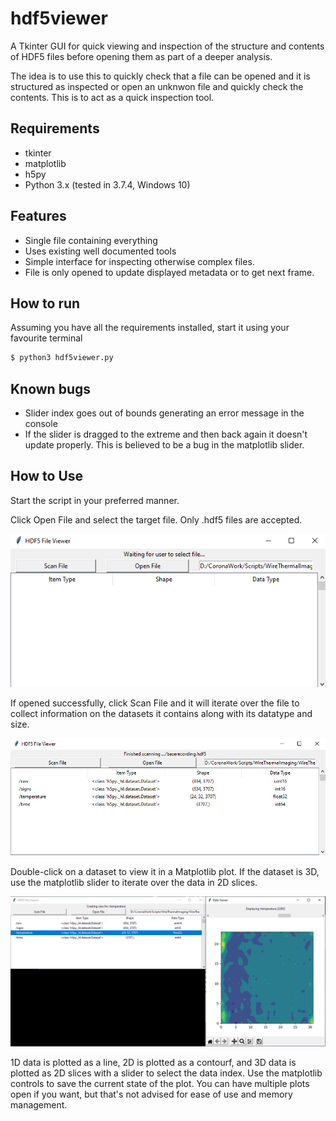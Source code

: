 # hdf5viewer

A Tkinter GUI for quick viewing and inspection of the structure and contents of HDF5 files before opening them as part of a deeper analysis.

The idea is to use this to quickly check that a file can be opened and it is structured as inspected or open an unknwon file and quickly check the contents. This is to act as a quick inspection tool.

## Requirements
 - tkinter
 - matplotlib
 - h5py
 - Python 3.x (tested in 3.7.4, Windows 10)
 
## Features
 - Single file containing everything
 - Uses existing well documented tools
 - Simple interface for inspecting otherwise complex files.
 - File is only opened to update displayed metadata or to get next frame.
 
## How to run
Assuming you have all the requirements installed, start it using your favourite terminal

```bash
$ python3 hdf5viewer.py
```
## Known bugs
  - Slider index goes out of bounds generating an error message in the console
  - If the slider is dragged to the extreme and then back again it doesn't update properly. This is believed to be a bug in the matplotlib slider.
  
## How to Use

Start the script in your preferred manner.

Click Open File and select the target file. Only .hdf5 files are accepted.

![](pics/hdf5viewer-opened-file.png)

If opened successfully, click Scan File and it will iterate over the file to collect information on the datasets it contains along with its datatype and size.

![](pics/hdf5viewer-scanned-file.png)

Double-click on a dataset to view it in a Matplotlib plot. If the dataset is 3D, use the matplotlib slider to iterate over the data in 2D slices. 

![](pics/hdf5viewer-opened-dataset.png)

1D data is plotted as a line, 2D is plotted as a contourf, and 3D data is plotted as 2D slices with a slider to select the data index. Use the matplotlib controls to save the current state of the plot. You can have multiple plots open if you want, but that's not advised for ease of use and memory management.
